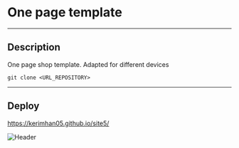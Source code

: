 # One page template
---
## Description
<span color="red">One page shop template. Adapted for different devices</span>

```
git clone <URL_REPOSITORY>
```
---
## Deploy

<a>https://kerimhan05.github.io/site5/</a>

![Header](https://github.com/Kerimhan05/site5/blob/master/assets/maket.png)


